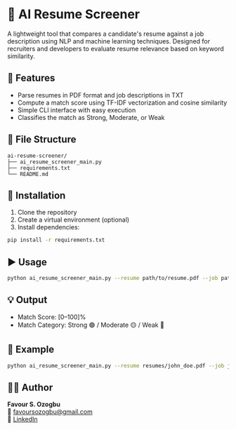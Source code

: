 # 🧠 AI Resume Screener

A lightweight tool that compares a candidate's resume against a job description using NLP and machine learning techniques. Designed for recruiters and developers to evaluate resume relevance based on keyword similarity.

## 🚀 Features

- Parse resumes in PDF format and job descriptions in TXT
- Compute a match score using TF-IDF vectorization and cosine similarity
- Simple CLI interface with easy execution
- Classifies the match as Strong, Moderate, or Weak

## 📂 File Structure

```
ai-resume-screener/
├── ai_resume_screener_main.py
├── requirements.txt
└── README.md
```

## 🔧 Installation

1. Clone the repository
2. Create a virtual environment (optional)
3. Install dependencies:

```bash
pip install -r requirements.txt
```

## ▶️ Usage

```bash
python ai_resume_screener_main.py --resume path/to/resume.pdf --job path/to/job_description.txt
```

## 💡 Output

- Match Score: [0–100]%
- Match Category: Strong 🟢 / Moderate 🟡 / Weak 🔴

## 📌 Example

```bash
python ai_resume_screener_main.py --resume resumes/john_doe.pdf --job jobs/software_engineer.txt
```

## 👨‍💻 Author

**Favour S. Ozogbu**  
📧 favoursozogbu@gmail.com  
🔗 [LinkedIn](https://www.linkedin.com/in/favourozogbu)